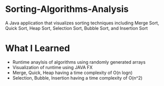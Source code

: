 # Sorting-Algorithms-Analysis
A Java application that visualizes sorting techniques including Merge Sort, Quick Sort, 
Heap Sort, Selection Sort, Bubble Sort, and Insertion Sort
# What I Learned
* Runtime anaylsis of algorithms using randomly generated arrays
* Visualization of runtime using JAVA FX
* Merge, Quick, Heap having a time complexity of O(n logn)
* Selection, Bubble, Insertion having a time complexity of O(n^2)
